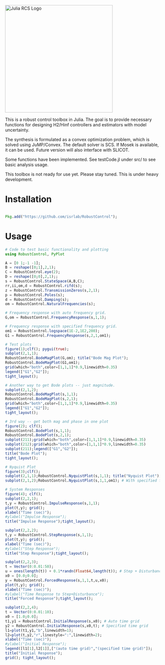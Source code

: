 <img src="https://isrlab.github.io/images/julia%20robust%20control%20library.png" alt="Julia RCS Logo" width="350"/>

This is a robust control toolbox in Julia. The goal is to provide necessary functions for designing H2/Hinf controllers and estimators with model uncertainty.

The synthesis is formulated as a convex optimization problem, which is solved using JuMP/Convex. The default solver is SCS. If Mosek is available, it can be used. Future version will also interface with SLICOT.

Some functions have been implemented. See testCode.jl under src/ to see basic analysis usage. 

This toolbox is not ready for use yet. Please stay tuned. This is under heavy development.

# Installation 
``` julia

Pkg.add("https://github.com/isrlab/RobustControl");

```
# Usage


``` julia
# Code to test basic functionality and plotting
using RobustControl, PyPlot

A = [0 1;-1 -1];
B = reshape([0;1],2,1);
C = RobustControl.eye(2);
D = reshape([0;0],2,1);;
s = RobustControl.StateSpace(A,B,C);
rr,ii,om,d = RobustControl.rifd(s);
z = RobustControl.TransmissionZeros(s,2,1);
p = RobustControl.Poles(s);
d = RobustControl.Damping(s);
om = RobustControl.NaturalFrequencies(s);

# Frequency response with auto frequency grid.
G,om = RobustControl.FrequencyResponse(s,1,1);

# Frequency response with specified frequency grid.
om1 = RobustControl.logspace(1E-2,1E2,200);
G1 = RobustControl.FrequencyResponse(s,2,1,om1);

# Test plots
figure(1);clf(); pygui(true);
subplot(2,1,1);
RobustControl.BodeMagPlot(G,om); title("Bode Mag Plot");
RobustControl.BodeMagPlot(G1,om1);
grid(which="both",color=[1,1,1]*0.9,linewidth=0.35)
legend(["G1","G2"]);
tight_layout();

# Another way to get Bode plots -- just magnitude.
subplot(2,1,2);
RobustControl.BodeMagPlot(s,1,1);
RobustControl.BodeMagPlot(s,2,1);
grid(which="both",color=[1,1,1]*0.9,linewidth=0.35)
legend(["G1","G2"]);
tight_layout();

# 3rd way -- get both mag and phase in one plot
figure(2); clf();
RobustControl.BodePlot(s,1,1);
RobustControl.BodePlot(s,2,1);
subplot(211);grid(which="both",color=[1,1,1]*0.9,linewidth=0.35)
subplot(212);grid(which="both",color=[1,1,1]*0.9,linewidth=0.35)
subplot(211);legend(["G1","G2"]);
title("Bode Plot");
tight_layout();

# Nyquist Plot
figure(3);clf();
subplot(2,1,1);RobustControl.NyquistPlot(s,1,1); title("Nyquist Plot"); # With auto frequency grid
subplot(2,1,2);RobustControl.NyquistPlot(s,1,1,om1); # With specified frequency grid

# System Responses
figure(4); clf();
subplot(2,2,1);
t,y = RobustControl.ImpulseResponse(s,1,1);
plot(t,y); grid();
xlabel("Time (sec)");
#ylabel("Impulse Response");
title("Impulse Response");tight_layout();

subplot(2,2,2);
t,y = RobustControl.StepResponse(s,1,1);
plot(t,y); grid();
xlabel("Time (sec)");
#ylabel("Step Response");
title("Step Response");tight_layout();

subplot(2,2,3);
t = Vector(0:0.01:50);
u = ones(length(t)) + 0.1*randn(Float64,length(t)); # Step + Disturbance
x0 = [0.0;0.0];
y = RobustControl.ForcedResponse(s,1,1,t,u,x0);
plot(t,y); grid();
xlabel("Time (sec)");
#ylabel("Time Response to Step+Disturbance");
title("Forced Response");tight_layout();

subplot(2,2,4);
t = Vector(0:0.01:10);
x0 = [1.0;0.0];
t1,y1 = RobustControl.InitialResponse(s,x0); # Auto time grid
y2 = RobustControl.InitialResponse(s,x0,t); # Specified time grid
l1=plot(t1,y1,"b",linewidth=1);
l2=plot(t,y2,"r",linestyle=":",linewidth=2);
xlabel("Time (sec)");
#ylabel("Initial Response");
legend([l1[1],l2[1]],["(auto time grid)","(specified time grid)"]);
title("Initial Response");
grid(); tight_layout();
```
